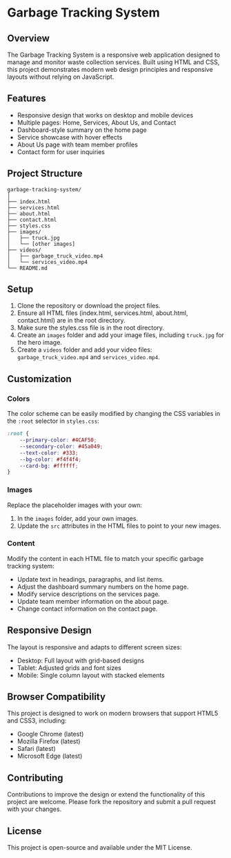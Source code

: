 # Garbage Tracking System

## Overview

The Garbage Tracking System is a responsive web application designed to manage and monitor waste collection services. Built using HTML and CSS, this project demonstrates modern web design principles and responsive layouts without relying on JavaScript.

## Features

- Responsive design that works on desktop and mobile devices
- Multiple pages: Home, Services, About Us, and Contact
- Dashboard-style summary on the home page
- Service showcase with hover effects
- About Us page with team member profiles
- Contact form for user inquiries

## Project Structure

```
garbage-tracking-system/
│
├── index.html
├── services.html
├── about.html
├── contact.html
├── styles.css
├── images/
│   ├── truck.jpg
│   └── [other images]
├── videos/
│   ├── garbage_truck_video.mp4
│   └── services_video.mp4
└── README.md
```

## Setup

1. Clone the repository or download the project files.
2. Ensure all HTML files (index.html, services.html, about.html, contact.html) are in the root directory.
3. Make sure the styles.css file is in the root directory.
4. Create an `images` folder and add your image files, including `truck.jpg` for the hero image.
5. Create a `videos` folder and add your video files: `garbage_truck_video.mp4` and `services_video.mp4`.

## Customization

### Colors

The color scheme can be easily modified by changing the CSS variables in the `:root` selector in `styles.css`:

```css
:root {
    --primary-color: #4CAF50;
    --secondary-color: #45a049;
    --text-color: #333;
    --bg-color: #f4f4f4;
    --card-bg: #ffffff;
}
```

### Images

Replace the placeholder images with your own:

1. In the `images` folder, add your own images.
2. Update the `src` attributes in the HTML files to point to your new images.

### Content

Modify the content in each HTML file to match your specific garbage tracking system:

- Update text in headings, paragraphs, and list items.
- Adjust the dashboard summary numbers on the home page.
- Modify service descriptions on the services page.
- Update team member information on the about page.
- Change contact information on the contact page.

## Responsive Design

The layout is responsive and adapts to different screen sizes:

- Desktop: Full layout with grid-based designs
- Tablet: Adjusted grids and font sizes
- Mobile: Single column layout with stacked elements

## Browser Compatibility

This project is designed to work on modern browsers that support HTML5 and CSS3, including:

- Google Chrome (latest)
- Mozilla Firefox (latest)
- Safari (latest)
- Microsoft Edge (latest)

## Contributing

Contributions to improve the design or extend the functionality of this project are welcome. Please fork the repository and submit a pull request with your changes.

## License

This project is open-source and available under the MIT License.
